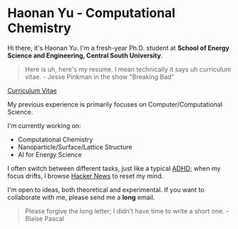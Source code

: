 # Haonan Yu - Computational Chemistry

Hi there, it's Haonan Yu. I'm a fresh-year Ph.D. student at **School of Energy Science and Engineering, Central South University**.

> Here is uh, here's my resume. I mean technically it says uh curriculum vitae. - Jesse Pinkman in the show "Breaking Bad"

[Curriculum Vitae](https://hnyu.org/assets/pdf/CV.pdf)

My previous experience is primarily focuses on Computer/Computational Science.

I'm currently working on:

- Computational Chemistry
- Nanoparticle/Surface/Lattice Structure
- AI for Energy Science

I often switch between different tasks, just like a typical [ADHD](https://en.wikipedia.org/wiki/Attention_deficit_hyperactivity_disorder); when my focus drifts, I browse [Hacker News](https://news.ycombinator.com/) to reset my mind.

I'm open to ideas, both theoretical and experimental. If you want to collaborate with me, please send me a **long** email.

> Please forgive the long letter; I didn't have time to write a short one. - Blaise Pascal
